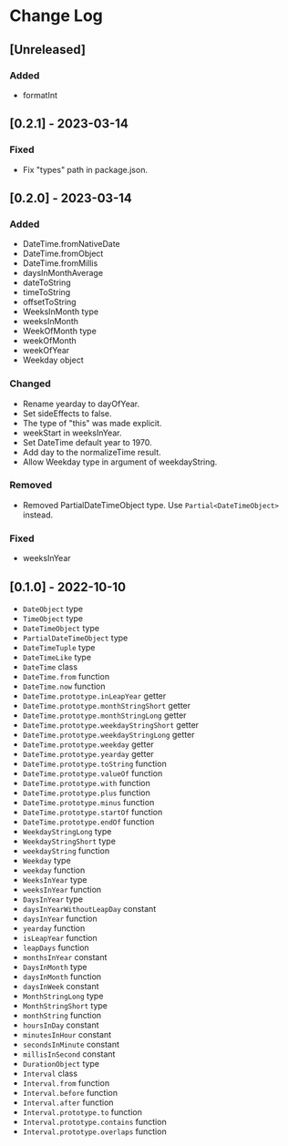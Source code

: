 
# Change Log

## [Unreleased]

### Added

- formatInt

## [0.2.1] - 2023-03-14

### Fixed

- Fix "types" path in package.json.

## [0.2.0] - 2023-03-14

### Added

- DateTime.fromNativeDate
- DateTime.fromObject
- DateTime.fromMillis
- daysInMonthAverage
- dateToString
- timeToString
- offsetToString
- WeeksInMonth type
- weeksInMonth
- WeekOfMonth type
- weekOfMonth
- weekOfYear
- Weekday object

### Changed

- Rename yearday to dayOfYear.
- Set sideEffects to false.
- The type of "this" was made explicit.
- weekStart in weeksInYear.
- Set DateTime default year to 1970.
- Add day to the normalizeTime result.
- Allow Weekday type in argument of weekdayString.

### Removed

- Removed PartialDateTimeObject type. Use `Partial<DateTimeObject>` instead.

### Fixed

- weeksInYear

## [0.1.0] - 2022-10-10

- `DateObject` type
- `TimeObject` type
- `DateTimeObject` type
- `PartialDateTimeObject` type
- `DateTimeTuple` type
- `DateTimeLike` type
- `DateTime` class
- `DateTime.from` function
- `DateTime.now` function
- `DateTime.prototype.inLeapYear` getter
- `DateTime.prototype.monthStringShort` getter
- `DateTime.prototype.monthStringLong` getter
- `DateTime.prototype.weekdayStringShort` getter
- `DateTime.prototype.weekdayStringLong` getter
- `DateTime.prototype.weekday` getter
- `DateTime.prototype.yearday` getter
- `DateTime.prototype.toString` function
- `DateTime.prototype.valueOf` function
- `DateTime.prototype.with` function
- `DateTime.prototype.plus` function
- `DateTime.prototype.minus` function
- `DateTime.prototype.startOf` function
- `DateTime.prototype.endOf` function
- `WeekdayStringLong` type
- `WeekdayStringShort` type
- `weekdayString` function
- `Weekday` type
- `weekday` function
- `WeeksInYear` type
- `weeksInYear` function
- `DaysInYear` type
- `daysInYearWithoutLeapDay` constant
- `daysInYear` function
- `yearday` function
- `isLeapYear` function
- `leapDays` function
- `monthsInYear` constant
- `DaysInMonth` type
- `daysInMonth` function
- `daysInWeek` constant
- `MonthStringLong` type
- `MonthStringShort` type
- `monthString` function
- `hoursInDay` constant
- `minutesInHour` constant
- `secondsInMinute` constant
- `millisInSecond` constant
- `DurationObject` type
- `Interval` class
- `Interval.from` function
- `Interval.before` function
- `Interval.after` function
- `Interval.prototype.to` function
- `Interval.prototype.contains` function
- `Interval.prototype.overlaps` function
